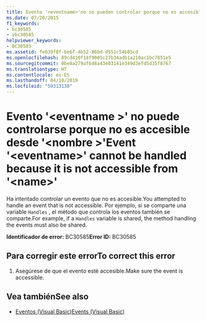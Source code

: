 ```yaml
---
title: Evento '<eventname>'no se pueden controlar porque no es accesible desde'<name>'
ms.date: 07/20/2015
f1_keywords:
- bc30585
- vbc30585
helpviewer_keywords:
- BC30585
ms.assetid: fe039f8f-be6f-4b52-86bd-d551c54b85cd
ms.openlocfilehash: 89cd410f18f9005c27b34adb1a210ac1bc7851e5
ms.sourcegitcommit: 0be8a279af6d8a43e03141e349d3efd5d35f8767
ms.translationtype: HT
ms.contentlocale: es-ES
ms.lasthandoff: 04/18/2019
ms.locfileid: "59313130"
---
```

# <a name="event-eventname-cannot-be-handled-because-it-is-not-accessible-from-name"></a><span data-ttu-id="ea380-102">Evento '\<eventname >' no puede controlarse porque no es accesible desde '\<nombre >'</span><span class="sxs-lookup"><span data-stu-id="ea380-102">Event '\<eventname>' cannot be handled because it is not accessible from '\<name>'</span></span>
<span data-ttu-id="ea380-103">Ha intentado controlar un evento que no es accesible.</span><span class="sxs-lookup"><span data-stu-id="ea380-103">You attempted to handle an event that is not accessible.</span></span> <span data-ttu-id="ea380-104">Por ejemplo, si se comparte una variable `Handles` , el método que controla los eventos también se comparte.</span><span class="sxs-lookup"><span data-stu-id="ea380-104">For example, if a `Handles` variable is shared, the method handling the events must also be shared.</span></span>  
  
 <span data-ttu-id="ea380-105">**Identificador de error:** BC30585</span><span class="sxs-lookup"><span data-stu-id="ea380-105">**Error ID:** BC30585</span></span>  
  
## <a name="to-correct-this-error"></a><span data-ttu-id="ea380-106">Para corregir este error</span><span class="sxs-lookup"><span data-stu-id="ea380-106">To correct this error</span></span>  
  
1. <span data-ttu-id="ea380-107">Asegúrese de que el evento esté accesible.</span><span class="sxs-lookup"><span data-stu-id="ea380-107">Make sure the event is accessible.</span></span>  
  
## <a name="see-also"></a><span data-ttu-id="ea380-108">Vea también</span><span class="sxs-lookup"><span data-stu-id="ea380-108">See also</span></span>

- [<span data-ttu-id="ea380-109">Eventos (Visual Basic)</span><span class="sxs-lookup"><span data-stu-id="ea380-109">Events (Visual Basic)</span></span>](~/docs/visual-basic/programming-guide/language-features/events/index.md)
